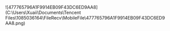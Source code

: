 ![477765796A1F9914EB09F43DC6ED9AA8](C:\Users\Xuaii\Documents\Tencent Files\1085036164\FileRecv\MobileFile\477765796A1F9914EB09F43DC6ED9AA8.png)